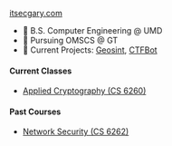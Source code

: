 [itsecgary.com](https://itsecgary.com)

- 🏫 B.S. Computer Engineering @ UMD
- 🏫 Pursuing OMSCS @ GT
- 🔭 Current Projects: [Geosint](https://github.com/JustHackingCo/geosint), [CTFBot](https://github.com/itsecgary/CTFBot)

#### Current Classes
- [Applied Cryptography (CS 6260)](https://omscs.gatech.edu/cs-6260-applied-cryptography)

#### Past Courses
- [Network Security (CS 6262)](https://omscs.gatech.edu/cs-6262-network-security)
